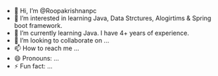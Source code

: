 - 👋 Hi, I’m @Roopakrishnanpc
- 👀 I’m interested in learning Java, Data Strctures, Alogirtims & Spring boot framework.
- 🌱 I’m currently learning Java. I have 4+ years of experience.
- 💞️ I’m looking to collaborate on ...
- 📫 How to reach me ...
- 😄 Pronouns: ...
- ⚡ Fun fact: ...

<!---
Roopakrishnanpc/Roopakrishnanpc is a ✨ special ✨ repository because its `README.md` (this file) appears on your GitHub profile.
You can click the Preview link to take a look at your changes.
--->
